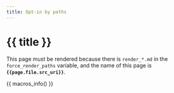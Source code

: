```yaml
---
title: Opt-in by paths
---
```

# {{ title }}

This page must be rendered because there is `render_*.md` in the 
`force_render_paths` variable, and the name of this page is
**`{{page.file.src_uri}}`**.

{{ macros_info() }}




